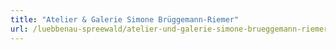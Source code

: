```yaml
---
title: "Atelier & Galerie Simone Brüggemann-Riemer"
url: /luebbenau-spreewald/atelier-und-galerie-simone-brueggemann-riemer/
---
```

